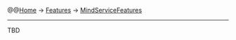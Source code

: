 @@[Home](Home.md) -> [Features](Features.md) -> [MindServiceFeatures](MindServiceFeatures.md)

---


TBD